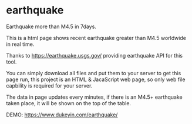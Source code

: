 # earthquake
Earthquake more than M4.5 in 7days.

This is a html page shows recent earthquake greater than M4.5 worldwide in real time.

Thanks to https://earthquake.usgs.gov/ providing earthquake API for this tool.

You can simply download all files and put them to your server to get this page run, this project is an HTML & JacaScript web page, so only web file capbility is required for your server.

The data in page updates every minutes, if there is an M4.5+ earthquake taken place, it will be shown on the top of the table.

DEMO: https://www.dukeyin.com/earthquake/
